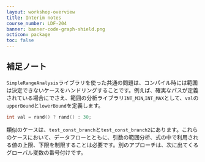 ```yaml
---
layout: workshop-overview
title: Interim notes
course_number: LDF-204
banner: banner-code-graph-shield.png
octicon: package
toc: false
---
```


## 補足ノート

`SimpleRangeAnalysis`ライブラリを使った共通の問題は、コンパイル時には範囲は決定できないケースをハンドリングすることです。例えば、確実なパスが定義されている場合にでさえ、範囲の分析ライブラリ`INT_MIN`,`INT_MAX`として、`val`の`upperBound`と`lowerBound`を定義します。

```cpp
int val = rand() ? rand() : 30;
```

類似のケースは、`test_const_branch`と`test_const_branch2`にあります。これらのケースにおいて、データフローとともに、引数の範囲分析、式の中で利用される値の上限、下限を制限することは必要です。別のアプローチは、次に出てくるグローバル変数の番号付けです。





